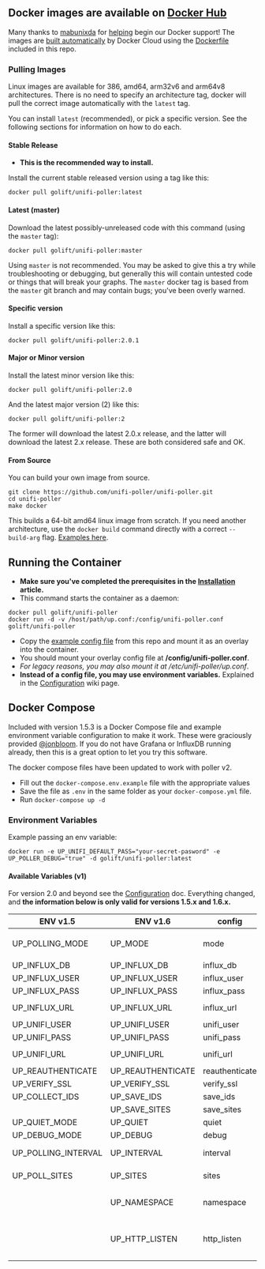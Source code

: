 ## Docker images are available on [Docker Hub](https://hub.docker.com/r/golift/unifi-poller/tags)

Many thanks to [mabunixda](https://github.com/mabunixda) for
[helping](https://github.com/unifi-poller/unifi-poller/pull/38) begin our Docker support!
The images are [built automatically](https://cloud.docker.com/repository/docker/golift/unifi-poller/builds)
by Docker Cloud using the
[Dockerfile](https://github.com/unifi-poller/unifi-poller/blob/master/init/docker/Dockerfile)
included in this repo.

### Pulling Images

Linux images are available for 386, amd64, arm32v6 and arm64v8 architectures.
There is no need to specify an architecture tag, docker will pull the correct
image automatically with the `latest` tag.

You can install `latest` (recommended), or pick a specific version.
See the following sections for information on how to do each.

#### Stable Release

*   **This is the recommended way to install.**

Install the current stable released version using a tag like this:

```shell
docker pull golift/unifi-poller:latest
```

#### Latest (master)

Download the latest possibly-unreleased code
with this command (using the `master` tag):

```shell
docker pull golift/unifi-poller:master
```

Using `master` is not recommended. You may be asked to give this a try while troubleshooting
or debugging, but generally this will contain untested code or things that will break your graphs.
The `master` docker tag is based from the `master` git branch and may contain bugs; you've been overly warned.

#### Specific version

Install a specific version like this:

```shell
docker pull golift/unifi-poller:2.0.1
```

#### Major or Minor version

Install the latest minor version like this:

```shell
docker pull golift/unifi-poller:2.0
```

And the latest major version (2) like this:

```shell
docker pull golift/unifi-poller:2
```

The former will download the latest 2.0.x release, and the latter will download
the latest 2.x release. These are both considered safe and OK.

#### From Source

You can build your own image from source.

```shell
git clone https://github.com/unifi-poller/unifi-poller.git
cd unifi-poller
make docker
```

This builds a 64-bit amd64 linux image from scratch. If you need another architecture,
use the `docker build` command directly with a correct `--build-arg` flag.
[Examples here](https://github.com/unifi-poller/unifi-poller/tree/master/init/docker/hooks).

## Running the Container

*   **Make sure you've completed the prerequisites in the [Installation](Installation) article.**
*   This command starts the container as a daemon:

```shell
docker pull golift/unifi-poller
docker run -d -v /host/path/up.conf:/config/unifi-poller.conf golift/unifi-poller
```

*   Copy the [example config file](https://github.com/unifi-poller/unifi-poller/blob/master/examples/up.conf.example)
    from this repo and mount it as an overlay into the container.
*   You should mount your overlay config file at **/config/unifi-poller.conf**.
*   _For legacy reasons, you may also mount it at /etc/unifi-poller/up.conf_.
*   **Instead of a config file, you may use environment variables.**
    Explained in the [Configuration](Configuration) wiki page.

## Docker Compose

Included with version 1.5.3 is a Docker Compose file and example environment variable
configuration to make it work. These were graciously provided [@jonbloom](https://github.com/jonbloom).
If you do not have Grafana or InfluxDB running already,
then this is a great option to let you try this software.

The docker compose files have been updated to work with poller v2.
*   Fill out the `docker-compose.env.example` file with the appropriate values
*   Save the file as `.env` in the same folder as your `docker-compose.yml` file.
*   Run `docker-compose up -d`

### Environment Variables

Example passing an env variable:

```shell
docker run -e UP_UNIFI_DEFAULT_PASS="your-secret-pasword" -e UP_POLLER_DEBUG="true" -d golift/unifi-poller:latest
```

#### Available Variables (v1)

For version 2.0 and beyond see the [Configuration](Configuration) doc.
Everything changed, and **the information below is only valid for versions 1.5.x and 1.6.x.**

|ENV v1.5|ENV v1.6|config|note|
|---|---|---|---|
UP_POLLING_MODE|UP_MODE|mode|`"influx"` (default), `"influxlambda"` or `"prometheus"`
UP_INFLUX_DB|UP_INFLUX_DB| influx_db | default `"unifi"`
UP_INFLUX_USER|UP_INFLUX_USER| influx_user| default `"unifi"`
UP_INFLUX_PASS|UP_INFLUX_PASS| influx_pass | default `"unifi"`
UP_INFLUX_URL|UP_INFLUX_URL| influx_url | default `"http://127.0.0.1:8086"`
UP_UNIFI_USER|UP_UNIFI_USER| unifi_user | default "influx"
UP_UNIFI_PASS|UP_UNIFI_PASS| unifi_pass |
UP_UNIFI_URL|UP_UNIFI_URL| unifi_url | default `"https://127.0.0.1:8443"`
UP_REAUTHENTICATE|UP_REAUTHENTICATE| reauthenticate | default `"false"`
UP_VERIFY_SSL|UP_VERIFY_SSL|verify_ssl|default `"false"`
UP_COLLECT_IDS|UP_SAVE_IDS|save_ids| default `"false"`
||UP_SAVE_SITES|save_sites| default `"true"`
UP_QUIET_MODE|UP_QUIET|quiet| default `"false"`
UP_DEBUG_MODE|UP_DEBUG|debug| default `"false"`
UP_POLLING_INTERVAL|UP_INTERVAL|interval|Go duration. ie `"1m"` or `"90s"`, default `"30s"`
UP_POLL_SITES|UP_SITES|sites|separate sites with commas, default `"all"`
||UP_NAMESPACE|namespace|top level Prometheus namespace. Default `"unifipoller"`
||UP_HTTP_LISTEN|http_listen|Prometheus HTTP listen address, `ip:port`. You will likely want to publish this port on the host.
